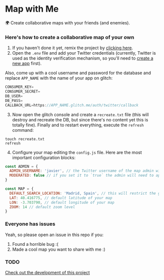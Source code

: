 # Map with Me

🌍 Create collaborative maps with your friends (and enemies).

### Here's how to create a collaborative map of your own

1. If you haven't done it yet, remix the project by [clicking here](https://glitch.com/edit/#!/remix/mapwithme).
2. Open the `.env` file and add your Twitter credentials (currently, Twitter is used as the identity verification mechanism, so you'll need to <a href="https://developer.twitter.com/en/apps">create a new app</a> first).

Also, come up with a cool username and password for the database and replace `APP_NAME` with the name of your app on glitch:

```js
CONSUMER_KEY=
CONSUMER_SECRET=
DB_USER=
DB_PASS=
CALLBACK_URL=https://APP_NAME.glitch.me/auth/twitter/callback
```

3. Now open the glitch console and create a `recreate.txt` file (this will destroy and recreate the DB, but since there's no content yet this is totally fine). Finally and to restart everything, execute the `refresh` command:

```
touch recreate.txt
refresh
```

4. Configure your map editing the `config.js` file. Here are the most important configuration blocks: 

```js
const ADMIN = {
  ADMIN_USERNAME: 'javier', // the Twitter username of the map admin without the @ symbol
  MODERATED: false // if you set it to `true` the admin will need to approve every location manually 
}
``` 

```js
const MAP = {
  DEFAULT_SEARCH_LOCATION: 'Madrid, Spain', // this will restrict the geocoding requests to that city and country
  LAT: 40.416775, // default latitude of your map
  LON: -3.703790, // default longitude of your map
  ZOOM: 14 // default zoom level
}
```

### Everyone has issues

Yeah, so please open an issue in this repo if you: 

1) Found a horrible bug :(
2) Made a cool map you want to share with me :)


### TODO

[Check out the development of this project](https://github.com/javierarce/map-with-me/projects/1)
